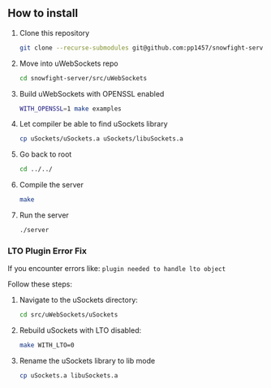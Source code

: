 ## How to install
1. Clone this repository 
   ```bash
   git clone --recurse-submodules git@github.com:pp1457/snowfight-server.git
   ```
2. Move into uWebSockets repo
   ```bash
   cd snowfight-server/src/uWebSockets
   ```
3. Build uWebSockets with OPENSSL enabled
   ```bash
   WITH_OPENSSL=1 make examples
   ```
4. Let compiler be able to find uSockets library
   ```bash
   cp uSockets/uSockets.a uSockets/libuSockets.a
   ```
5. Go back to root
   ```bash
   cd ../../
   ```
6. Compile the server
   ```bash
   make
   ```
7. Run the server
   ```bash
   ./server
   ```

### LTO Plugin Error Fix

If you encounter errors like:
```plugin needed to handle lto object```

Follow these steps:

1. Navigate to the uSockets directory:
   ```bash
   cd src/uWebSockets/uSockets
   ```
2. Rebuild uSockets with LTO disabled:
   ```bash
   make WITH_LTO=0
   ```
3. Rename the uSockets library to lib mode 
   ```bash
   cp uSockets.a libuSockets.a
   ```
